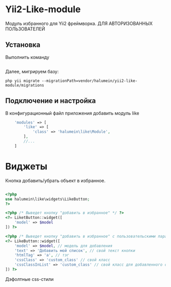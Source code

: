Yii2-Like-module
==========
Модуль избранного для Yii2 фреймворка. ДЛЯ АВТОРИЗОВАННЫХ ПОЛЬЗОВАТЕЛЕЙ


Установка
---------------------------------
Выполнить команду

```

```

Далее, мигрируем базу:

```
php yii migrate --migrationPath=vendor/halumein/yii2-like-module/migrations
```

Подключение и настройка
---------------------------------
В конфигурационный файл приложения добавить модуль like

```php
    'modules' => [
        'like' => [
            'class' => 'halumein\like\Module',
        ],
        //...
    ]
```

Виджеты
==========
Кнопка добавить/убрать объект в избранное.

```php

<?php
use halumein\like\widgets\LikeButton;
?>

<?php /* Выведет кнопку "добавить в избранное" */ ?>
<?= LiketButton::widget([
	'model' => $model
]) ?>

<?php /* Выведет кнопку "добавить в избранное" с пользовательскими параметрами */ ?>
<?= LikeButton::widget([
	'model' => $model, // модель для добавления
	'text' => 'Добавить мой список', // свой текст кнопки
	'htmlTag' => 'a', // тэг
	'cssClass' => 'custom_class' // свой класс
    'cssClassInList' => 'custom_class' // свой класс для добавленного объекта
]) ?>

```

Дэфолтные css-стили
```css




```
